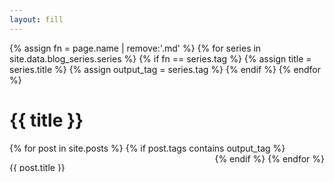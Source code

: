 ```yaml
---
layout: fill
---
```


{% assign fn = page.name | remove:'.md' %}
{% for series in site.data.blog_series.series %}
  {% if fn == series.tag %}
    {% assign title = series.title %}
    {% assign output_tag = series.tag %}
  {% endif %}
{% endfor %}

# {{ title }}

<div style="display: flex; flex-flow: row wrap; justify-content: space-between; margin-bottom: 10px;">
{% for post in site.posts %}
  {% if post.tags contains output_tag %}
<a href="{{ post.url }}">
<div style="width: 290px; height: 135px; display: flex; flex-flow: column; justify-content: flex-end;">
  <p style="width: 290px; white-space: nowrap; overflow: hidden; text-overflow: ellipsis;">{{ post.title }}</p>
  <div style="height: 100px; width: 290px; background-image: url('/assets/img/blog/{{ post.img }}'); background-size: cover; background-position: left bottom;"></div>
</div>
</a>
  {% endif %}
{% endfor %}
</div>

<!-- sep -->
